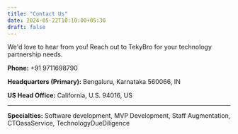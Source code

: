 ```yaml
---
title: "Contact Us"
date: 2024-05-22T10:10:00+05:30
draft: false
---
```


We'd love to hear from you! Reach out to TekyBro for your technology partnership needs.

**Phone:** +91 9711698790

**Headquarters (Primary):**
Bengaluru, Karnataka 560066, IN

**US Head Office:**
California, U.S. 94016, US

---

**Specialties:** Software development, MVP Development, Staff Augmentation, CTOasaService, TechnologyDueDiligence